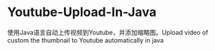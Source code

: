 # Youtube-Upload-In-Java
使用Java语言自动上传视频到Youtube，并添加缩略图。Upload video of custom the thumbnail to Youtube automatically in java
